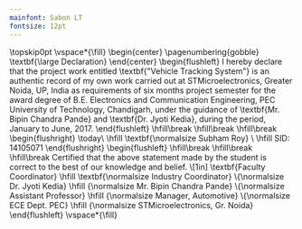 ```yaml
---
mainfont: Sabon LT
fontsize: 12pt
---
```

\topskip0pt
\vspace*{\fill}
\begin{center}
\pagenumbering{gobble}
\textbf{\large Declaration}
\end{center}
\begin{flushleft}
I hereby declare that the project work entitled \textbf{"Vehicle Tracking System"} is an authentic record of my own work carried out at STMicroelectronics, Greater Noida, UP, India as requirements of six months project semester for the award degree of B.E. Electronics and Communication Engineering, PEC University of Technology, Chandigarh, under the guidance of \textbf{Mr. Bipin Chandra Pande} and \textbf{Dr. Jyoti Kedia}, during the period, January to June, 2017. 
\end{flushleft}
\hfill\break
\hfill\break
\hfill\break
\begin{flushright}
\today\  \hfill \textbf{\normalsize Subham Roy}
\\ \hfill SID: 14105071
\end{flushright}
\begin{flushleft}
\hfill\break
\hfill\break
\hfill\break
Certified that the above statement made by the student is correct to the best of our knowledge and belief.
\\[1in] \textbf{Faculty Coordinator} \hfill \textbf{\normalsize Industry Coordinator}
\\{\normalsize Dr. Jyoti Kedia} \hfill {\normalsize Mr. Bipin Chandra Pande}
\\{\normalsize  Assistant Professor} \hfill {\normalsize Manager, Automotive}
\\{\normalsize ECE Dept. PEC} \hfill {\normalsize STMicroelectronics, Gr. Noida}
\end{flushleft}
\vspace*{\fill}